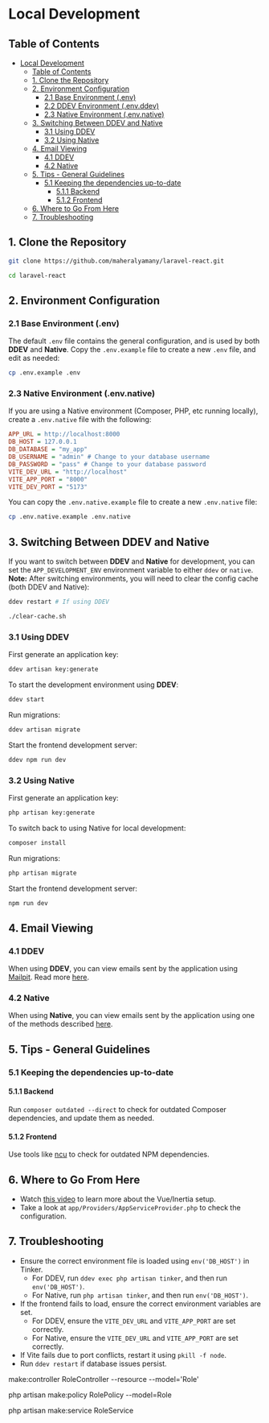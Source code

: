 <!-- omit in toc -->

# Local Development

<!-- omit in toc -->

## Table of Contents

- [Local Development](#local-development)
  - [Table of Contents](#table-of-contents)
  - [1. Clone the Repository](#1-clone-the-repository)
  - [2. Environment Configuration](#2-environment-configuration)
    - [2.1 Base Environment (.env)](#21-base-environment-env)
    - [2.2 DDEV Environment (.env.ddev)](#22-ddev-environment-envddev)
    - [2.3 Native Environment (.env.native)](#23-native-environment-envnative)
  - [3. Switching Between DDEV and Native](#3-switching-between-ddev-and-native)
    - [3.1 Using DDEV](#31-using-ddev)
    - [3.2 Using Native](#32-using-native)
  - [4. Email Viewing](#4-email-viewing)
    - [4.1 DDEV](#41-ddev)
    - [4.2 Native](#42-native)
  - [5. Tips - General Guidelines](#5-tips---general-guidelines)
    - [5.1 Keeping the dependencies up-to-date](#51-keeping-the-dependencies-up-to-date)
      - [5.1.1 Backend](#511-backend)
      - [5.1.2 Frontend](#512-frontend)
  - [6. Where to Go From Here](#6-where-to-go-from-here)
  - [7. Troubleshooting](#7-troubleshooting)

## 1. Clone the Repository

```sh
git clone https://github.com/maheralyamany/laravel-react.git

cd laravel-react
```

## 2. Environment Configuration



### 2.1 Base Environment (.env)

The default `.env` file contains the general configuration, and is used by both **DDEV** and **Native**.
Copy the `.env.example` file to create a new `.env` file, and edit as needed:

```sh
cp .env.example .env
```



### 2.3 Native Environment (.env.native)

If you are using a Native environment (Composer, PHP, etc running locally), create a `.env.native` file with the following:

```ini
APP_URL = http://localhost:8000
DB_HOST = 127.0.0.1
DB_DATABASE = "my_app"
DB_USERNAME = "admin" # Change to your database username
DB_PASSWORD = "pass" # Change to your database password
VITE_DEV_URL = "http://localhost"
VITE_APP_PORT = "8000"
VITE_DEV_PORT = "5173"
```

You can copy the `.env.native.example` file to create a new `.env.native` file:

```sh
cp .env.native.example .env.native
```

## 3. Switching Between DDEV and Native

If you want to switch between **DDEV** and **Native** for development, you can set the `APP_DEVELOPMENT_ENV`
environment variable to either `ddev` or `native`.
**Note:** After switching environments, you will need to clear the config cache (both DDEV and Native):

```sh
ddev restart # If using DDEV

./clear-cache.sh
```

### 3.1 Using DDEV

First generate an application key:

```sh
ddev artisan key:generate
```

To start the development environment using **DDEV**:

```sh
ddev start
```

Run migrations:

```sh
ddev artisan migrate
```

Start the frontend development server:

```sh
ddev npm run dev
```

### 3.2 Using Native

First generate an application key:

```sh
php artisan key:generate
```

To switch back to using Native for local development:

```sh
composer install
```

Run migrations:

```sh
php artisan migrate
```

Start the frontend development server:

```sh
npm run dev
```

## 4. Email Viewing

### 4.1 DDEV

When using **DDEV**, you can view emails sent by the application using [Mailpit](https://github.com/axllent/mailpit). Read
more [here](https://ddev.readthedocs.io/en/stable/users/usage/developer-tools/#email-capture-and-review-mailpit).

### 4.2 Native

When using **Native**, you can view emails sent by the application using one of the methods
described [here](https://laravel.com/docs/12.x/mail#mail-and-local-development).

## 5. Tips - General Guidelines

### 5.1 Keeping the dependencies up-to-date

#### 5.1.1 Backend

Run `composer outdated --direct` to check for outdated Composer dependencies, and update them as needed.

#### 5.1.2 Frontend

Use tools like [ncu](https://www.npmjs.com/package/npm-check-updates) to check for outdated NPM dependencies.

## 6. Where to Go From Here

- Watch [this video](https://www.youtube.com/watch?v=phaBzRIioAw) to learn more about the Vue/Inertia setup.
- Take a look at `app/Providers/AppServiceProvider.php` to check the configuration.

## 7. Troubleshooting

- Ensure the correct environment file is loaded using `env('DB_HOST')` in Tinker.
  - For DDEV, run `ddev exec php artisan tinker`, and then run `env('DB_HOST')`.
  - For Native, run `php artisan tinker`, and then run `env('DB_HOST')`.
- If the frontend fails to load, ensure the correct environment variables are set.
  - For DDEV, ensure the `VITE_DEV_URL` and `VITE_APP_PORT` are set correctly.
  - For Native, ensure the `VITE_DEV_URL` and `VITE_APP_PORT` are set correctly.
- If Vite fails due to port conflicts, restart it using `pkill -f node`.
- Run `ddev restart` if database issues persist.

make:controller RoleController --resource --model='Role' 

php artisan make:policy RolePolicy --model=Role

php artisan make:service RoleService
